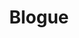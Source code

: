---
title: Blogue
description: Des idées pas claires
type: page
template: blog
i18n:
  en: '/blog'
---